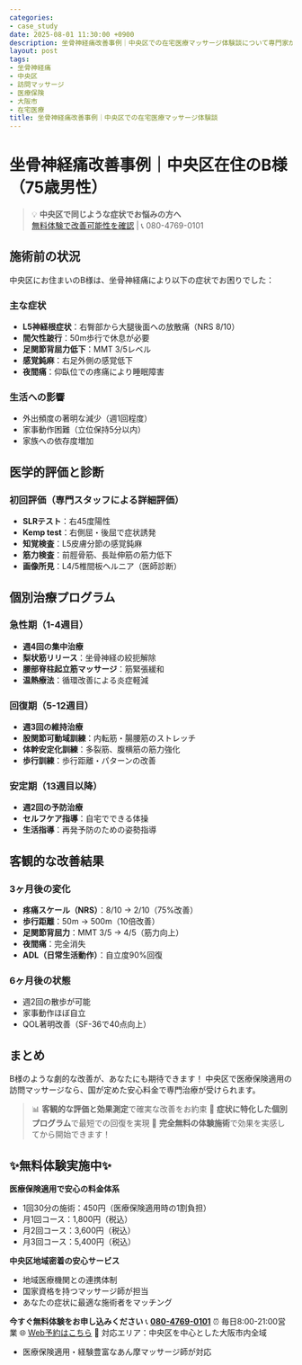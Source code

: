 ```yaml
---
categories:
- case_study
date: 2025-08-01 11:30:00 +0900
description: 坐骨神経痛改善事例｜中央区での在宅医療マッサージ体験談について専門家が詳しく解説。中央区での坐骨神経痛改善の実際の事例を通して、訪問マッサージの効果を紹介します。
layout: post
tags:
- 坐骨神経痛
- 中央区
- 訪問マッサージ
- 医療保険
- 大阪市
- 在宅医療
title: 坐骨神経痛改善事例｜中央区での在宅医療マッサージ体験談
---
```



# 坐骨神経痛改善事例｜中央区在住のB様（75歳男性）

> 💡 **中央区で同じような症状でお悩みの方へ**  
> [無料体験で改善可能性を確認](https://peraichi.com/landing_pages/view/himawari-massage/) | 📞 080-4769-0101

## 施術前の状況
中央区にお住まいのB様は、坐骨神経痛により以下の症状でお困りでした：

### 主な症状
- **L5神経根症状**：右臀部から大腿後面への放散痛（NRS 8/10）
- **間欠性跛行**：50m歩行で休息が必要
- **足関節背屈力低下**：MMT 3/5レベル
- **感覚鈍麻**：右足外側の感覚低下
- **夜間痛**：仰臥位での疼痛により睡眠障害

### 生活への影響
- 外出頻度の著明な減少（週1回程度）
- 家事動作困難（立位保持5分以内）
- 家族への依存度増加

## 医学的評価と診断

### 初回評価（専門スタッフによる詳細評価）
- **SLRテスト**：右45度陽性
- **Kemp test**：右側屈・後屈で症状誘発
- **知覚検査**：L5皮膚分節の感覚鈍麻
- **筋力検査**：前脛骨筋、長趾伸筋の筋力低下
- **画像所見**：L4/5椎間板ヘルニア（医師診断）

## 個別治療プログラム

### 急性期（1-4週目）
- **週4回の集中治療**
- **梨状筋リリース**：坐骨神経の絞扼解除
- **腰部脊柱起立筋マッサージ**：筋緊張緩和
- **温熱療法**：循環改善による炎症軽減

### 回復期（5-12週目）
- **週3回の維持治療**
- **股関節可動域訓練**：内転筋・腸腰筋のストレッチ
- **体幹安定化訓練**：多裂筋、腹横筋の筋力強化
- **歩行訓練**：歩行距離・パターンの改善

### 安定期（13週目以降）
- **週2回の予防治療**
- **セルフケア指導**：自宅でできる体操
- **生活指導**：再発予防のための姿勢指導

## 客観的な改善結果

### 3ヶ月後の変化
- **疼痛スケール（NRS）**：8/10 → 2/10（75%改善）
- **歩行距離**：50m → 500m（10倍改善）
- **足関節背屈力**：MMT 3/5 → 4/5（筋力向上）
- **夜間痛**：完全消失
- **ADL（日常生活動作）**：自立度90%回復

### 6ヶ月後の状態
- 週2回の散歩が可能
- 家事動作ほぼ自立
- QOL著明改善（SF-36で40点向上）

## まとめ
B様のような劇的な改善が、あなたにも期待できます！
中央区で医療保険適用の訪問マッサージなら、国が定めた安心料金で専門治療が受けられます。

> 📊 **客観的な評価と効果測定**で確実な改善をお約束
> 🎯 **症状に特化した個別プログラム**で最短での回復を実現
> 💯 **完全無料の体験施術**で効果を実感してから開始できます！

## ✨無料体験実施中✨

**医療保険適用で安心の料金体系**
- 1回30分の施術：450円（医療保険適用時の1割負担）
- 月1回コース：1,800円（税込）
- 月2回コース：3,600円（税込）
- 月3回コース：5,400円（税込）

**中央区地域密着の安心サービス**
- 地域医療機関との連携体制
- 国家資格を持つマッサージ師が担当
- あなたの症状に最適な施術者をマッチング

**今すぐ無料体験をお申し込みください**
📞 **[080-4769-0101](tel:080-4769-0101)**
⏰ 毎日8:00-21:00営業
🌐 [Web予約はこちら](https://peraichi.com/landing_pages/view/himawari-massage/)
📍 対応エリア：中央区を中心とした大阪市内全域
- 医療保険適用・経験豊富なあん摩マッサージ師が対応

